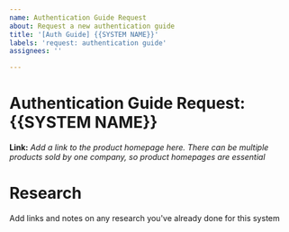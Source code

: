 ```yaml
---
name: Authentication Guide Request
about: Request a new authentication guide
title: '[Auth Guide] {{SYSTEM NAME}}'
labels: 'request: authentication guide'
assignees: ''

---
```


# Authentication Guide Request: {{SYSTEM NAME}}

**Link:** _Add a link to the product homepage here. There can be multiple products sold by one company, so product homepages are essential_

# Research

Add links and notes on any research you've already done for this system
